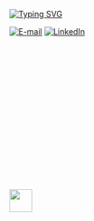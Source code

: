 
[![Typing SVG](https://readme-typing-svg.demolab.com?font=Fira+Code&weight=300&pause=1000&color=6376DAC5&center=true&width=435&lines=Prazer+em+v%C3%AA-lo+por+aqui+👋)](https://git.io/typing-svg)

[![E-mail](https://img.shields.io/badge/-Email-000?style=for-the-badge&logo=microsoft-outlook&logoColor=FF0000&color:FFF)](mailto:anacarolinagremio1903@gmail.com)
[![LinkedIn](https://img.shields.io/badge/-LinkedIn-000?style=for-the-badge&logo=linkedin&logoColor=FF0000&color:FFF)](https://www.linkedin.com/in/ana-carolina-cazuni-jorge)








<br><br><br><br><br><br><br><br><br><br><br><br><br><br><br>
<img src="https://raw.githubusercontent.com/innng/innng/master/assets/kyubey.gif" height="40" />
<br><br><br>
